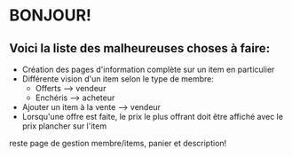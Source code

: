 ﻿# BONJOUR!

## Voici la liste des malheureuses choses à faire:

<ul>
<li>Création des pages d'information complète sur un item en particulier</li>
<li>Différente vision d'un item selon le type de membre:
  <ul>
    <li>Offerts --> vendeur</li>
    <li>Enchéris --> acheteur</li>
  </ul>
</li>
<li>Ajouter un item à la vente --> vendeur</li>
<li>Lorsqu'une offre est faite, le prix le plus offrant doit être affiché avec le prix plancher sur l'item</li>
</ul>

reste page de gestion membre/items, panier et description!
